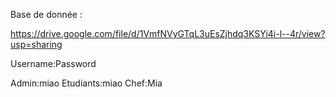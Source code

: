 Base de donnée : 

https://drive.google.com/file/d/1VmfNVyGTqL3uEsZjhdq3KSYi4i-l--4r/view?usp=sharing

Username:Password

Admin:miao
Etudiants:miao
Chef:Mia
